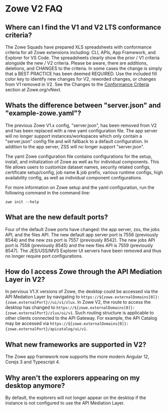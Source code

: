 # Zowe V2 FAQ

## Where can I find the V1 and V2 LTS conformance criteria? 

The Zowe Squads have prepared XLS spreadsheets with conformance criteria for all Zowe extensions including: CLI, APIs, App Framework, and Explorer for VS Code. The spreadsheets clearly show the prior / V1 criteria alongside the new / V2 criteria. Please be aware, there are additions, deletions, and CHANGES to the criteria. In some cases the change is simply that a BEST PRACTICE has been deemed REQUIRED. Use the included fill color key to identify new changes for V2, reworded changes, or changes from V1 removed in V2. See the Changes to the [Conformance Criteria](https://www.zowe.org/vnext#conformance-changes) section at Zowe.org/vNext.

## Whats the difference between "server.json" and "example-zowe.yaml"?

The previous Zowe V1.x config, "server.json", has been removed from V2 and has been replaced with a new yaml configuration file. The app server will no longer support instances/workspaces which only contain a "server.json" config file and will fallback to a default configuration. In addition to the app server, ZSS will no longer support "server.json".

The yaml Zowe configuration file contains configurations for the setup, install, and initialization of Zowe as well as for individual components. This file allows users to customize dataset names, security related configs, certificate setup/config, job name & job prefix, various runtime configs, high availability config, as well as individual component configurations.

For more information on Zowe setup and the yaml configuration, run the following command in the command line:

```zwe init --help```

## What are the new default ports?

Four of the default Zowe ports have changed: the app server, zss, the jobs API, and the files API. The new default app server port is 7556 (previously 8544) and the new zss port is 7557 (previously 8542). The new jobs API port is 7558 (previously 8545) and the new files API is 7559 (previously 8547). The JES/USS/MVS Explorer UI servers have been removed and thus no longer require port configurations.

## How do I access Zowe through the API Mediation Layer in V2?

In pervious V1.X versions of Zowe, the desktop could be accessed via the API Medation Layer by navigating to `https://${zowe.externalDomains[0]}:{zowe.externalPort}//ui/v1/zlux`. In Zowe V2, the route to access the desktop has changed to `https://${zowe.externalDomains[0]}:{zowe.externalPort}/zlux/ui/v1`. Such routing structure is applicable to other clients connected to the API Gateway. For example, the API Catalog may be accessed via `https://${zowe.externalDomains[0]}:{zowe.externalPort}/apicatalog/ui/v1`.

## What new frameworks are supported in V2?

The Zowe app framework now supports the more modern Angular 12, Corejs 3 and Typescript 4.

## Why aren't the explorers appearing on my desktop anymore?

By default, the explorers will not longer appear on the desktop if the instance is not configured to use the API Mediation Layer.